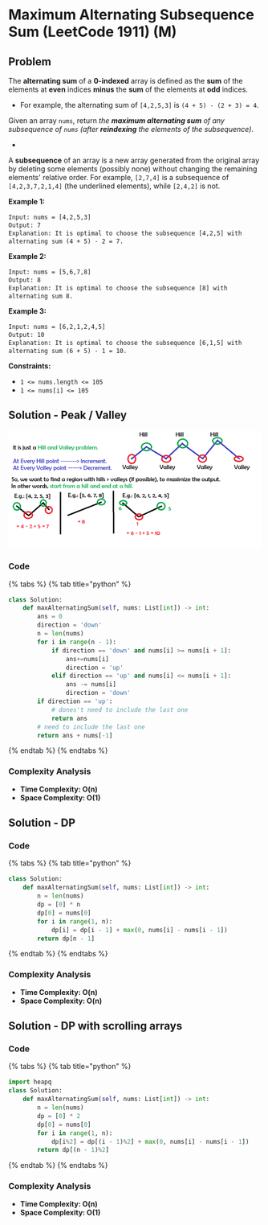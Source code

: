 # Maximum Alternating Subsequence Sum (LeetCode 1911) (M)

## Problem

The **alternating sum** of a **0-indexed** array is defined as the **sum** of the elements at **even** indices **minus** the **sum** of the elements at **odd** indices.

* For example, the alternating sum of `[4,2,5,3]` is `(4 + 5) - (2 + 3) = 4`.

Given an array `nums`, return _the **maximum alternating sum** of any subsequence of _`nums`_ (after **reindexing** the elements of the subsequence)_.

*

A **subsequence** of an array is a new array generated from the original array by deleting some elements (possibly none) without changing the remaining elements' relative order. For example, `[2,7,4]` is a subsequence of `[4,2,3,7,2,1,4]` (the underlined elements), while `[2,4,2]` is not.

**Example 1:**

```
Input: nums = [4,2,5,3]
Output: 7
Explanation: It is optimal to choose the subsequence [4,2,5] with alternating sum (4 + 5) - 2 = 7.
```

**Example 2:**

```
Input: nums = [5,6,7,8]
Output: 8
Explanation: It is optimal to choose the subsequence [8] with alternating sum 8.
```

**Example 3:**

```
Input: nums = [6,2,1,2,4,5]
Output: 10
Explanation: It is optimal to choose the subsequence [6,1,5] with alternating sum (6 + 5) - 1 = 10.
```

**Constraints:**

* `1 <= nums.length <= 105`
* `1 <= nums[i] <= 105`

## Solution - Peak / Valley

![](<../../.gitbook/assets/Screen Shot 2021-07-01 at 12.22.44 PM.png>)

### Code

{% tabs %}
{% tab title="python" %}
```python
class Solution:
    def maxAlternatingSum(self, nums: List[int]) -> int:
        ans = 0
        direction = 'down'
        n = len(nums)
        for i in range(n - 1):
            if direction == 'down' and nums[i] >= nums[i + 1]:
                ans+=nums[i]
                direction = 'up'
            elif direction == 'up' and nums[i] <= nums[i + 1]:
                ans -= nums[i]
                direction = 'down'
        if direction == 'up':
            # dones't need to include the last one
            return ans
        # need to include the last one
        return ans + nums[-1]
```
{% endtab %}
{% endtabs %}

### Complexity Analysis

* **Time Complexity: O(n)**
* **Space Complexity: O(1)**

## Solution - DP

### Code

{% tabs %}
{% tab title="python" %}
```python
class Solution:
    def maxAlternatingSum(self, nums: List[int]) -> int:
        n = len(nums)
        dp = [0] * n
        dp[0] = nums[0]
        for i in range(1, n):
            dp[i] = dp[i - 1] + max(0, nums[i] - nums[i - 1])
        return dp[n - 1]
```
{% endtab %}
{% endtabs %}

### Complexity Analysis

* **Time Complexity: O(n)**
* **Space Complexity: O(n)**

## Solution - DP with scrolling arrays

### Code

{% tabs %}
{% tab title="python" %}
```python
import heapq
class Solution:
    def maxAlternatingSum(self, nums: List[int]) -> int:
        n = len(nums)
        dp = [0] * 2
        dp[0] = nums[0]
        for i in range(1, n):
            dp[i%2] = dp[(i - 1)%2] + max(0, nums[i] - nums[i - 1])
        return dp[(n - 1)%2]
```
{% endtab %}
{% endtabs %}

### Complexity Analysis

* **Time Complexity: O(n)**
* **Space Complexity: O(1)**
